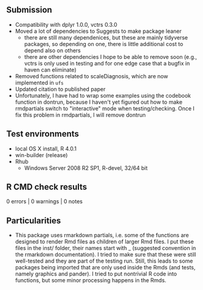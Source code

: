 ## Submission
* Compatibility with dplyr 1.0.0, vctrs 0.3.0
* Moved a lot of dependencies to Suggests to make package leaner
  * there are still many dependenices, but these are mainly tidyverse packages, so depending on one, there is little additional cost to depend also on others
  * there are other dependencies I hope to be able to remove soon (e.g., vctrs is only used in testing and for one edge case that a bugfix in haven can eliminate)
* Removed functions related to scaleDiagnosis, which are now implemented in `ufs`
* Updated citation to published paper
* Unfortunately, I have had to wrap some examples using the codebook function in dontrun, because I haven't yet figured out how to make rmdpartials switch to "interactive" mode when testing/checking. Once I fix this problem in rmdpartials, I will remove dontrun

## Test environments
* local OS X install, R 4.0.1
* win-builder (release)
* Rhub
  * Windows Server 2008 R2 SP1, R-devel, 32/64 bit

## R CMD check results

0 errors | 0 warnings | 0 notes

## Particularities
* This package uses rmarkdown partials, i.e. some of the functions are designed
  to render Rmd files as children of larger Rmd files. I put these files in
  the inst/ folder, their names start with _ (suggested convention in the
  rmarkdown documentation).
  I tried to make sure that these were still well-tested and they are part 
  of the testing run. Still, this leads to some packages being imported that are
  only used inside the Rmds (and tests, namely graphics and pander). 
  I tried to put nontrivial R code into functions, but some minor processing 
  happens in the Rmds.
  
